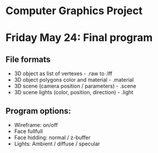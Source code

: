 # Computer Graphics Project
# Friday May 24: Final program
## File formats
* 3D object as list of vertexes - .raw to .lff
* 3D object polygons color and material - .material
* 3D scene (camera position / parameters) - .scene
* 3D scene lights (color, position, direction) - .light

## Program options:
* Wireframe: on/off
* Face fullfull
* Face hidding: normal / z-buffer
* Lights: Ambient / diffuse / specular
